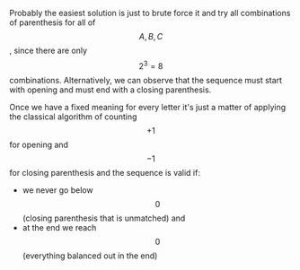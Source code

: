 Probably the easiest solution is just to brute force it and try all combinations of parenthesis for all of $$A, B, C$$, since there are only $$2^3 = 8$$ combinations.  Alternatively, we can observe that the sequence must start with opening and must end with a closing parenthesis.

Once we have a fixed meaning for every letter it's just a matter of applying the classical algorithm of counting $$+1$$ for opening and $$-1$$ for closing parenthesis and the sequence is valid if:

- we never go below $$0$$ (closing parenthesis that is unmatched) and
- at the end we reach $$0$$ (everything balanced out in the end)
